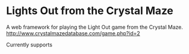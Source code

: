 # Lights Out from the Crystal Maze

A web framework for playing the Light Out game from the Crystal Maze. http://www.crystalmazedatabase.com/game.php?id=2

Currently supports 
